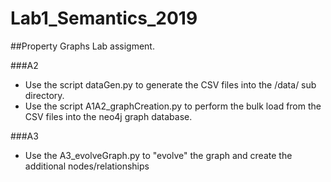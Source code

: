 # Lab1_Semantics_2019

##Property Graphs Lab assigment.

###A2
* Use the script dataGen.py to generate the CSV files into the /data/ sub directory.
* Use the script A1A2_graphCreation.py to perform the bulk load from the CSV files into the neo4j graph database.

###A3
* Use the A3_evolveGraph.py to "evolve" the graph and create the additional nodes/relationships
